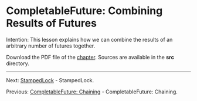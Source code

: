 # CompletableFuture: Combining Results of Futures

Intention: This lesson explains how we can combine the results of an arbitrary number of futures together.

Download the PDF file of the [chapter](chapter_29.pdf). Sources are available in the <b>src</b> directory. 


<hr>

Next: [StampedLock](chapter_30.md "StampedLock") - StampedLock.

Previous: [CompletableFuture: Chaining](chapter_28.md "CompletableFuture: Chaining") - CompletableFuture: Chaining.